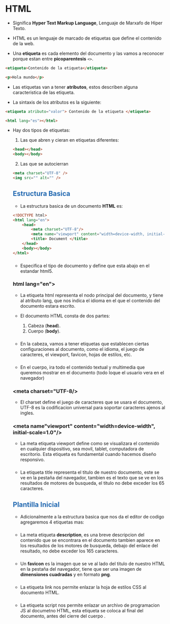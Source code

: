 # HTML

* Significa **Hyper Text Markup Language**, Lenguaje de Marxafo de Hiper Texto.
* HTML es un lenguaje de marcado de etiquetas que define el contenido de la web.

* Una **etiqueta** es cada elemento del documento y las vamos a reconocer porque estan entre  **picoparentesis** `<>`.

```html
<etiqueta>Contenido de la etiqueta</etiqueta>

<p>Hola mundo</p>
``` 

* Las etiquetas van a tener **atributos**, estos describen alguna caracteristica de las etiqueta.

* La sintaxis de los atributos es la siguiente:

```html
<etiqueta atributo="valor"> Contenido de la etiqueta </etiqueta>

<html lang="es"></html>
```

* Hay dos tipos de etiquetas:

    1. Las que abren y cieran en etiquetas diferentes:
    
    ```html
    <head></head>
    <body></body>
    ```
    2. Las que se autocierran
    
    ```html
    <meta charset="UTF-8" />
    <img src="" alt="" />
    ```
    
    ## <span style="color:#2168b0">Estructura Basica</span>
    
    * La estructura basica de un documento **HTML** es:
    
    ```html
    <!DOCTYPE html>
    <html lang="en">
        <head>
            <meta charset="UTF-8"/>
            <meta name="viewport" content="width=device-width, initial-scale=1.0"/>
            <title> Document </title>
        </head>
        <body></body>
    </html>
    ```
    ### <!DOCTYPE html>
    
    * Especifica el tipo de documento y define que esta abajo en el estandar html5.
    
    ### html lang="en"></html>
    
    * La etiqueta html representa el nodo principal del documento, y tiene al atributo lang, que nos indica el idioma en el que el contenido del documento estara escrito.
    * El documento HTML consta de dos partes:
 
       1. Cabeza (**head**).
        2. Cuerpo (**body**).
     
    ### <head><head>
    
    * En la cabeza, vamos a tener etiquetas que establecen ciertas configuraciones al documento, como el idioma, el juego de caracteres, el viewport, favicon, hojas de estilos, etc.
    
    ### <body></body>
    
    * En el cuerpo, ira todo el contenido textual y multimedia que queremos mostrar en el documento (todo loque el usuario vera en el navegador)
    
    ### <meta charset="UTF-8/>
    
    * El charset define el juego de caracteres que se usara el documento, UTF-8 es la codificacion universal para soportar caracteres ajenos al ingles.
    
    ### <meta name"viewport" content="width=device-width", initial-scale=1.0"/>
    
    * La meta etiqueta viewport define como se visualizara el contenido en cualquier dispositivo, sea movil, tablet, computadora de escritorio. Esta etiqueta es fundamental cuando hacemos diseño responsivo.
    
    ### <title>Titulo del documento</title>
    
    * La etiqueta title representa el titulo de nuestro documento, este se ve en la pestaña del navegador, tambien es el texto que se ve en los resultados de motores de busqueda, el titulo no debe exceder los 65 caracteres.
  
    ## <span style="color:#2168b0">Plantilla Inicial</span>
    
    * Adicionalmente a la estructura basica que nos da el editor de codigo agregaremos 4 etiquetas mas:
    
    ### <meta name="description" content="Decripcion del documento " />

    * La meta etiqueta **description**, es una breve descripcion del contenido que se encontrara en el documento tambien aparece en los resultados de los motores de busqueda, debajo del enlace del resultado, no debe exceder los 165 caracteres.
   
    ### <link rel="icon" href="img/favicon.png"/> 
    
    * Un **favicon** es la imagen que se ve al lado del titulo de nuestro HTML en la pestaña del navegador, tiene que ser una imagen de **dimensiones cuadradas** y en formato **png**.
   
    ### <link rel="stylesheet" href="css/styles.css"/>   
    
    * La etiqueta link nos permite enlazar la hoja de estilos CSS al documento HTML.
   
    ### <script src="js/main.js"></script>
    
    * La etiqueta script nos permite enlazar un archivo de programacion JS al documetno HTML, esta etiqueta se coloca al final del documento, antes del cierre del cuerpo **</body>**.